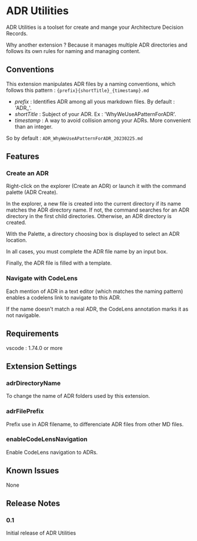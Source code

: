 # ADR Utilities

ADR Utilities is a toolset for create and mange your Architecture Decision Records.

Why another extension ? Because it manages multiple ADR directories and follows its own rules for naming and managing content.

## Conventions

This extension manipulates ADR files by a naming conventions, which follows this pattern :
```{prefix}{shortTitle}_{timestamp}.md```

* *prefix* : Identifies ADR among all yous markdown files. By default : 'ADR_'.
* *shortTitle* : Subject of your ADR. Ex : 'WhyWeUseAPatternForADR'.
* *timestamp* : A way to avoid collision among your ADRs. More convenient than an integer.

So by default :
```ADR_WhyWeUseAPatternForADR_20230225.md```

## Features

### Create an ADR

Right-click on the explorer (Create an ADR) or launch it with the command palette (ADR Create).

In the explorer, a new file is created into the current directory if its name matches the ADR directory name. If not, the command searches for an ADR directory in the first child directories. Otherwise, an ADR directory is created.

With the Palette, a directory choosing box is displayed to select an ADR location.

In all cases, you must complete the ADR file name by an input box.

Finally, the ADR file is filled with a template.

### Navigate with CodeLens

Each mention of ADR in a text editor (which matches the naming pattern) enables a codelens link to navigate to this ADR.

If the name doesn't match a real ADR, the CodeLens annotation marks it as not navigable.

## Requirements

vscode : 1.74.0 or more

## Extension Settings

### adrDirectoryName

To change the name of ADR folders used by this extension.

### adrFilePrefix

Prefix use in ADR filename, to differenciate ADR files from other MD files.

### enableCodeLensNavigation

Enable CodeLens navigation to ADRs.

## Known Issues

None

## Release Notes

### 0.1

Initial release of ADR Utilities
